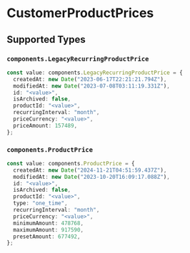 # CustomerProductPrices


## Supported Types

### `components.LegacyRecurringProductPrice`

```typescript
const value: components.LegacyRecurringProductPrice = {
  createdAt: new Date("2023-06-17T22:21:21.794Z"),
  modifiedAt: new Date("2023-07-08T03:11:19.331Z"),
  id: "<value>",
  isArchived: false,
  productId: "<value>",
  recurringInterval: "month",
  priceCurrency: "<value>",
  priceAmount: 157489,
};
```

### `components.ProductPrice`

```typescript
const value: components.ProductPrice = {
  createdAt: new Date("2024-11-21T04:51:59.437Z"),
  modifiedAt: new Date("2023-10-20T16:09:17.088Z"),
  id: "<value>",
  isArchived: false,
  productId: "<value>",
  type: "one_time",
  recurringInterval: "month",
  priceCurrency: "<value>",
  minimumAmount: 478768,
  maximumAmount: 917590,
  presetAmount: 677492,
};
```


